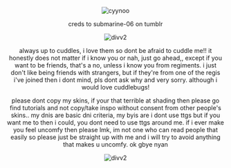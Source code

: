 <p align="center"> <img src= "https://64.media.tumblr.com/86416a526e1434465c8f0189624eb29c/3e1c4115d43cbed4-e7/s1280x1920/efa195402078b5414cbda917a766d5d34b91e13a.pnj" alt="cyynoo" />
 <p align="center"> creds to submarine-06 on tumblr

<p align="center"> <img src= "https://64.media.tumblr.com/87bcdd8f53babb31ef0bdf8db14a749a/c1bdcff10f74c583-62/s400x600/0fc21c74e81a754b8129357d05a3cd883f3fc29e.pnj" alt="divv2" />
<p align="center">always up to cuddles, i love them so dont be afraid to cuddle me!! it honestly does not matter if i know you or nah, just go ahead,, except if you want to be friends, that's a no, unless i know you from regiments. i just don't like being friends with strangers, but if they're from one of the regis i've joined then i dont mind, pls dont ask why and very sorry. although i would love cuddlebugs! 

<p align="center">please dont copy my skins, if your that terrible at shading then please go find tutorials and not copy/take inspo without consent from other people's skins.. my dnis are basic dni criteria, my byis are i dont use ttgs but if you want me to then i could, you dont need to use ttgs around me. if i ever make you feel uncomfy then please lmk, im not one who can read people that easily so please just be straight up with me and i will try to avoid anything that makes u uncomfy. ok gbye nyan

<p align="center"> <img src= "https://64.media.tumblr.com/a3107970bd6c733357501a05ab566147/c1bdcff10f74c583-3a/s400x600/94006c8f6a690751b826456c81318d52b17a2891.pnj" alt="divv2" />
